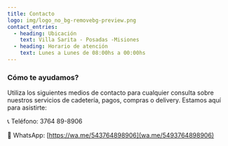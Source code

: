 ```yaml
---
title: Contacto
logo: img/logo_no_bg-removebg-preview.png
contact_entries:
  - heading: Ubicación
    text: Villa Sarita - Posadas -Misiones
  - heading: Horario de atención
    text: Lunes a Lunes de 08:00hs a 00:00hs
---
```



<h3 class="f4 b lh-title mb2">Cómo te ayudamos?</h3>

Utiliza los siguientes medios de contacto para cualquier consulta sobre nuestros servicios de cadetería, pagos, compras o delivery. Estamos aquí para asistirte:



📞 Teléfono: 3764 89-8906

💬 WhatsApp: [https://wa.me/543764898906](wa.me/5493764898906)